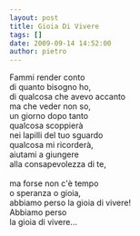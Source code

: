 ```yaml
---
layout: post
title: Gioia Di Vivere
tags: []
date: 2009-09-14 14:52:00
author: pietro
---
```

Fammi render conto<br/>di quanto bisogno ho,<br/>di qualcosa che avevo accanto<br/>ma che veder non so,<br/>un giorno dopo tanto<br/>qualcosa scoppierà<br/>nei lapilli del tuo sguardo<br/>qualcosa mi ricorderà,<br/>aiutami a giungere<br/>alla consapevolezza di te,<br/><br/>ma forse non c'è tempo<br/>o speranza o gioia,<br/>abbiamo perso la gioia di vivere!<br/>Abbiamo perso<br/>la gioia di vivere...
